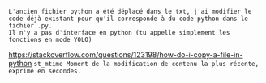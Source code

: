 
```
L'ancien fichier python a été déplacé dans le txt, j'ai modifier le code déjà existant pour qu'il corresponde à du code python dans le fichier .py.
Il n'y a pas d'interface en python (tu appelle simplement les fonctions en mode YOLO)
```

https://stackoverflow.com/questions/123198/how-do-i-copy-a-file-in-python
``
st_mtime
Moment de la modification de contenu la plus récente, exprimé en secondes.
``
